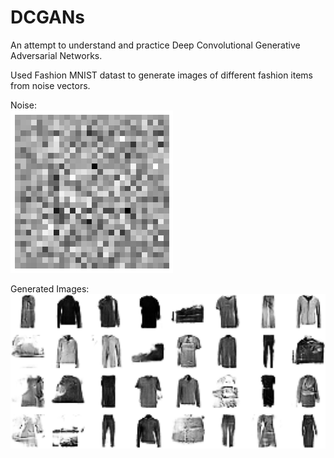 # DCGANs
An attempt to understand and practice Deep Convolutional Generative Adversarial Networks.

Used Fashion MNIST datast to generate images of different fashion items from noise vectors.

Noise: <br />
![](Images/Noise.png)

Generated Images:
![](Images/Generated_Images.png)
